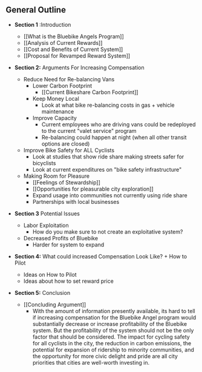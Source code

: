 

##  General Outline

* **Section 1** :Introduction
	* [[What is the Bluebike Angels Program]]
	* [[Analysis of Current Rewards]]
	* [[Cost and Benefits of Current System]]
	* [[Proposal for Revamped Reward System]]
* **Section 2:** Arguments For Increasing Compensation
	* Reduce Need for Re-balancing Vans
		* Lower Carbon Footprint
			* [[Current Bikeshare Carbon Footprint]]
		* Keep Money Local 
			* Look at what bike re-balancing costs in gas + vehicle maintenance
		* Improve Capacity
			* Current employees who are driving vans could be redeployed to the current "valet service" program
			* Re-balancing could happen at night (when all other transit options are closed)
	* Improve Bike Safety for ALL Cyclists
		* Look at studies that show ride share making streets safer for bicyclists
		* Look at current expenditures on "bike safety infrastructure"
	* Making Room for Pleasure
		* [[Feelings of Stewardship]]
		* [[Opportunities for pleasurable city exploration]]
		* Expand usage into communities not currently using ride share 
		* Partnerships with local businesses
* **Section 3** Potential Issues
	* Labor Exploitation
		* How do you make sure to not create an exploitative system?
	*  Decreased Profits of Bluebike 
		* Harder for system to expand
	
* **Section 4:** What could increased Compensation Look Like? + How to Pilot
	* Ideas on How to Pilot
	* Ideas about how to set reward price 

* **Section 5:** Conclusion
	* [[Concluding Argument]]
		* With the amount of information presently available, its hard to tell if increasing compensation for the Bluebike Angel program would substantially decrease or increase profitability of the Bluebike system. But the profitability of the system should not be the only factor that should be considered. The impact for cycling safety for all cyclists in the city, the reduction in carbon emissions, the potential for expansion of ridership to minority communities, and the opportunity for more civic delight and pride are all city priorities that cities are well-worth investing in. 
